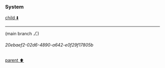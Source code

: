 ### System

[child ⬇️](#20ebaef2-02d6-4890-a642-e0f29f17805b)

---

(main branch ⎇)
###### 20ebaef2-02d6-4890-a642-e0f29f17805b
[parent ⬆️](#22b00ae7-9cb2-4df5-9eee-d07991dcb909)
